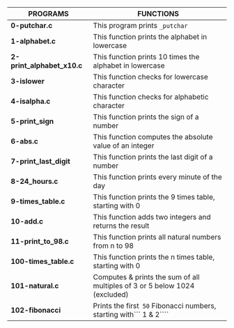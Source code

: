 |**PROGRAMS**	           |**FUNCTIONS**						|
|--------------------------|------------------------------------------------------------|
|**0-putchar.c**           |This program prints ```_putchar```   			|
|**1-alphabet.c**          |This function prints the alphabet in lowercase		|
|**2-print_alphabet_x10.c**|This function prints 10 times the alphabet in lowercase	|
|**3-islower**		   |This function checks for lowercase character		|
|**4-isalpha.c**	   |This function checks for alphabetic character		|
|**5-print_sign**	   |This function prints the sign of a number			|
|**6-abs.c**		   |This function computes the absolute value of an integer	| 
|**7-print_last_digit**    |This function prints the last digit of a number	        |
|**8-24_hours.c**	   |This function prints every minute of the day 		|
|**9-times_table.c**	   |This function prints the 9 times table, starting with 0 	|
|**10-add.c**		   |This function adds two integers and returns the result	|
|**11-print_to_98.c**	   |This function prints all natural numbers from n to 98	|
|**100-times_table.c**	   |This function prints the n times table, starting with 0	|
|**101-natural.c**	   |Computes & prints the sum of all multiples of 3 or 5 below 1024 (excluded) |
|**102-fibonacci**	   |Prints the first``` 50``` Fibonacci numbers, starting with``` 1 & 2````    |


